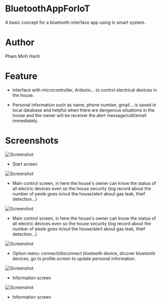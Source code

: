 # BluetoothAppForIoT

A basic concept for a bluetooth-interface app using in smart system. 

# Author

Pham Minh Hanh

# Feature

- Interface with microcontroller, Ardunio... to control electrical devices in the house.

- Personal information such as name, phone number, gmail... is saved in local database and helpful when there are dangerous situations in the house and the owner will be receiver the alert message/call/email immediately.

# Screenshots

![Screenshot](https://github.com/phamminhhanhuet/BluetoothAppForIoT/blob/main/Start.png?raw=true)

- Start screen

![Screenshot](https://github.com/phamminhhanhuet/BluetoothAppForIoT/blob/main/Control.png?raw=true)

- Main control screen, in here the house's owner can know the status of all electric devices even so the house security (log record about the number of peole goes in/out the house/alert about gas leak, thief detection...) 

![Screenshot](https://github.com/phamminhhanhuet/BluetoothAppForIoT/blob/main/Control(2).png?raw=true)

- Main control screen, in here the house's owner can know the status of all electric devices even so the house security (log record about the number of peole goes in/out the house/alert about gas leak, thief detection...) 

![Screenshot](https://github.com/phamminhhanhuet/BluetoothAppForIoT/blob/main/Option.png?raw=true)

- Option menu: connect/disconnect bluetooth device, dicover bluetooth devices, go to profile screen to update personal information.

![Screenshot](https://github.com/phamminhhanhuet/BluetoothAppForIoT/blob/main/Profile.png?raw=true)

- Information screen

![Screenshot](https://github.com/phamminhhanhuet/BluetoothAppForIoT/blob/main/Profile(2).png?raw=true)

- Information screen
